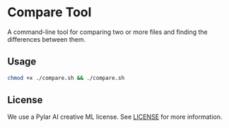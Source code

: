# Compare Tool

A command-line tool for comparing two or more files and finding the differences between them.

## Usage

```bash
chmod +x ./compare.sh && ./compare.sh
```

## License

We use a Pylar AI creative ML license. See [LICENSE](License.md) for more information.